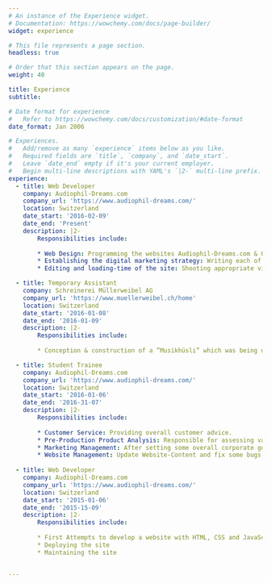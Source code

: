 ```yaml
---
# An instance of the Experience widget.
# Documentation: https://wowchemy.com/docs/page-builder/
widget: experience

# This file represents a page section.
headless: true

# Order that this section appears on the page.
weight: 40

title: Experience
subtitle:

# Date format for experience
#   Refer to https://wowchemy.com/docs/customization/#date-format
date_format: Jan 2006

# Experiences.
#   Add/remove as many `experience` items below as you like.
#   Required fields are `title`, `company`, and `date_start`.
#   Leave `date_end` empty if it's your current employer.
#   Begin multi-line descriptions with YAML's `|2-` multi-line prefix.
experience:
  - title: Web Developer
    company: Audiophil-Dreams.com
    company_url: 'https://www.audiophil-dreams.com/'
    location: Switzerland
    date_start: '2016-02-09'
    date_end: 'Present'
    description: |2-
        Responsibilities include:
        
        * Web Design: Programming the websites Audiophil-Dreams.com & Optimize-Audio.com from scratch with the help of only HTML, CSS and JavaScript (NOT with a content management system, like WordPress). Making the website adaptable such that it displays flawlessly on Smartphones, Tablets and Computer-Screens through ”responsive-design”, on all possible browsers (Google Chrome, Safari, Opera, Internet Explorer etc.).
        * Establishing the digital marketing strategy: Writing each of the pages’ whole content, which was around 120 pages. To get as much people on the site as possible - that is, to generate ”traffic” - I implemented Search Engine Optimization - also known as SEO - to rank as high as possible for multiple keywords in the Google Search Engine. The usage of a backlink-strategy, as well as the placement into code-snippets within Google was implemented. The goal was to improve the domain-authority, which reflects the credibility of a website.
        * Editing and loading-time of the site: Shooting appropriate visuals for the website and using the open-source software GIMP for image editing is important, since good images will keep the audience longer on the website. However, one needs to minimize the loading of the website. Thus, the images had to be reduced in their size. Without this, the users will wait longer for the site to load, which ultimately results in bad user-experience and - ultimately - to a reduction of the page-ranking for a specific keyword.

  - title: Temporary Assistant
    company: Schreinerei Müllerweibel AG
    company_url: 'https://www.muellerweibel.ch/home'
    location: Switzerland
    date_start: '2016-01-08'
    date_end: '2016-01-09'
    description: |2-
        Responsibilities include:
        
        * Conception & construction of a ”Musikhüsli” which was being used as a booth at the Zürcher Oberland Messe (ZOM).

  - title: Student Trainee
    company: Audiophil-Dreams.com
    company_url: 'https://www.audiophil-dreams.com/'
    location: Switzerland
    date_start: '2016-01-06'
    date_end: '2016-31-07'
    description: |2-
        Responsibilities include:
        
        * Customer Service: Providing overall customer advice.
        * Pre-Production Product Analysis: Responsible for assessing various hifi accessories on their effectiveness when used on high-end systems.
        * Marketing Management: After setting some overall corporate goals, some intermediate marketing objectives were fixed in order to adapt the overall firm strategy.
        * Website Management: Update Website-Content and fix some bugs, if problems occured.
        
  - title: Web Developer
    company: Audiophil-Dreams.com
    company_url: 'https://www.audiophil-dreams.com/'
    location: Switzerland
    date_start: '2015-01-06'
    date_end: '2015-15-09'
    description: |2-
        Responsibilities include:
        
        * First Attempts to develop a website with HTML, CSS and JavaScript
        * Deploying the site
        * Maintaining the site


---
```


